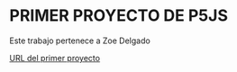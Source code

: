 # PRIMER PROYECTO DE P5JS

Este trabajo pertenece a Zoe Delgado

[URL del primer proyecto](https://editor.p5js.org/zoendelgado/full/8jVd8wCKr)